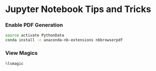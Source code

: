 # Jupyter Notebook Tips and Tricks


### Enable PDF Generation
```bash
source activate PythonData
conda install -c anaconda-nb-extensions nbbrowserpdf
```

### View Magics
```python
%lsmagic
```
